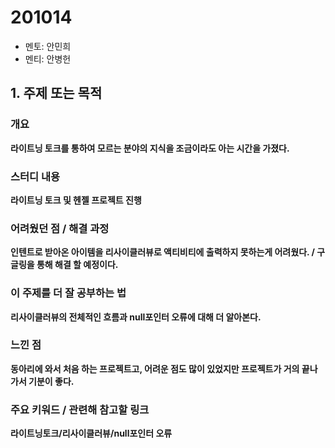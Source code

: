 # 201014

- 멘토: 안민희
- 멘티: 안병헌

## 1. 주제 또는 목적

### 개요

**라이트닝 토크를 통하여 모르는 분야의 지식을 조금이라도 아는 시간을 가졌다.**

### 스터디 내용

**라이트닝 토크 및 헨젤 프로젝트 진행**

### 어려웠던 점 / 해결 과정

**인텐트로 받아온 아이템을 리사이클러뷰로 액티비티에 출력하지 못하는게 어려웠다. / 구글링을 통해 해결 할 예정이다.**

### 이 주제를 더 잘 공부하는 법

**리사이클러뷰의 전체적인 흐름과 null포인터 오류에 대해 더 알아본다.**

### 느낀 점

**동아리에 와서 처음 하는 프로젝트고, 어려운 점도 많이 있었지만 프로젝트가 거의 끝나가서 기분이 좋다.**

### 주요 키워드 / 관련해 참고할 링크

**라이트닝토크/리사이클러뷰/null포인터 오류**